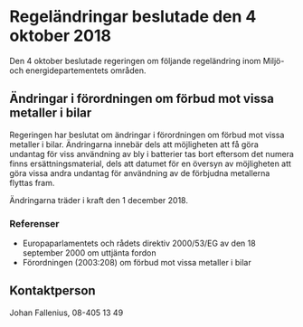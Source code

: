 # Regeländringar beslutade den 4 oktober 2018

Den 4 oktober beslutade regeringen om följande regeländring inom Miljö\- och energidepartementets områden.


## Ändringar i förordningen om förbud mot vissa metaller i bilar

Regeringen har beslutat om ändringar i förordningen om förbud mot vissa metaller i bilar. Ändringarna innebär dels att möjligheten att få göra undantag för viss användning av bly i batterier tas bort eftersom det numera finns ersättningsmaterial, dels att datumet för en översyn av möjligheten att göra vissa andra undantag för användning av de förbjudna metallerna flyttas fram.

Ändringarna träder i kraft den 1 december 2018\.

### Referenser

* Europaparlamentets och rådets direktiv 2000/53/EG av den 18 september 2000 om uttjänta fordon
* Förordningen (2003:208\) om förbud mot vissa metaller i bilar

## Kontaktperson

Johan Fallenius, 08\-405 13 49
